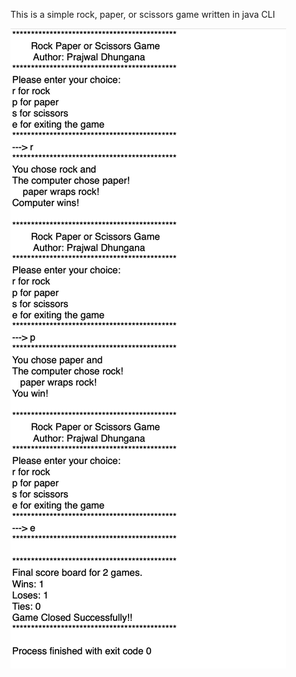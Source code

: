 This is a simple rock, paper, or scissors game written in java CLI

![Sample Output](https://github.com/prajwl-dh/rockPaperScissorCLIGameJava/blob/master/sampleOutput.png)
